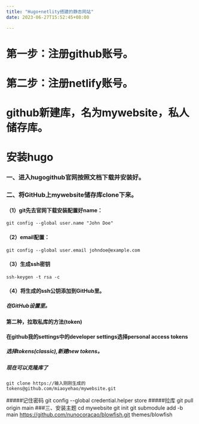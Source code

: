```yaml
---
title: "Hugo+netlity搭建的静态网站"
date: 2023-06-27T15:52:45+08:00

---
```


# 第一步：注册github账号。

# 第二步：注册netlify账号。

# github新建库，名为mywebsite，私人储存库。

# 安装hugo
### 一、进入hugogithub官网按照文档下载并安装好。
### 二、将GitHub上mywebsite储存库clone下来。
#### （1）git先去官网下载安装配置好name：
    git config --global user.name "John Doe"
#### （2）email配置：    
    git config --global user.email johndoe@example.com
#### （3）生成ssh密钥
    ssh-keygen -t rsa -c
#### （4）将生成的ssh公钥添加到GitHub里。
##### 在GitHub设置里。
#### 第二种，拉取私库的方法(token)
#### 在github我的settings中的developer settings选择personal access tokens
##### 选择tokens(classic),新建new tokens。
##### 现在可以克隆库了
    git clone https://输入刚刚生成的tokens@github.com/miaoyehao/mywebsite.git
#####记住密码
    git config --global credential.helper store
#####拉库
    git pull origin main
###三、安装主题
    cd mywebsite
    git init
    git submodule add -b main https://github.com/nunocoracao/blowfish.git themes/blowfish
    
